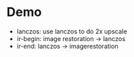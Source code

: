 # Demo

* lanczos: use lanczos to do 2x upscale
* ir-begin: image restoration -> lanczos
* ir-end: lanczos -> imagerestoration